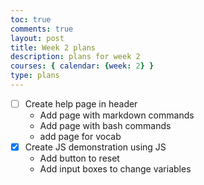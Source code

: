 ```yaml
---
toc: true
comments: true
layout: post
title: Week 2 plans
description: plans for week 2
courses: { calendar: {week: 2} }
type: plans
---
```



- [ ] Create help page in header
  - Add page with markdown commands
  - Add page with bash commands
  - add page for vocab
- [x] Create JS demonstration using JS
  - Add button to reset
  - Add input boxes to change variables